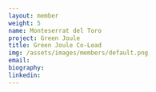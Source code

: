 ```yaml
---
layout: member
weight: 5
name: Monteserrat del Toro
project: Green Joule
title: Green Joule Co-Lead
img: /assets/images/members/default.png
email: 
biography:
linkedin: 
---
```

